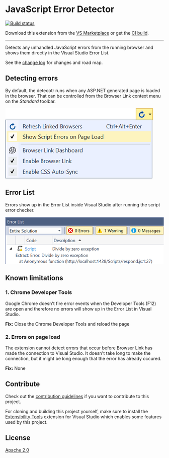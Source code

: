# JavaScript Error Detector

[![Build status](https://ci.appveyor.com/api/projects/status/5r0c75v55bm4627c?svg=true)](https://ci.appveyor.com/project/madskristensen/scripterror)

Download this extension from the [VS Marketplace](https://marketplace.visualstudio.com/items?itemName=MadsKristensen.JavaScriptErrorDetector)
or get the [CI build](http://vsixgallery.com/extension/36a06f2c-967d-4d2d-8285-5c1b039b769f/).

---------------------------------------

Detects any unhandled JavaScript errors from the running browser and shows them directly in the Visual Studio Error List.

See the [change log](CHANGELOG.md) for changes and road map.

## Detecting errors
By default, the detecotr runs when any ASP.NET generated page is loaded in the browser. That can be controlled from the Browser Link context menu on the *Standard* toolbar.

![Context menu](art/context-menu.png)

## Error List
Errors show up in the Error List inside Visual Studio after running the script error checker.

![Error List](art/error-list.png)

## Known limitations

### 1. Chrome Developer Tools
Google Chrome doesn't fire error events when the Developer Tools (F12) are open and therefore no errors will show up in the Error List in Visual Studio.

**Fix:** Close the Chrome Developer Tools and reload the page

### 2. Errors on page load
The extension cannot detect errors that occur before Browser Link has made the connection to Visual Studio. It doesn't take long to make the connection, but it might be long enough that the error has already occured.

**Fix:** None

## Contribute
Check out the [contribution guidelines](.github/CONTRIBUTING.md)
if you want to contribute to this project.

For cloning and building this project yourself, make sure
to install the
[Extensibility Tools](https://visualstudiogallery.msdn.microsoft.com/ab39a092-1343-46e2-b0f1-6a3f91155aa6)
extension for Visual Studio which enables some features
used by this project.

## License
[Apache 2.0](LICENSE)